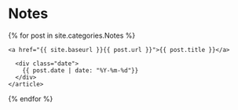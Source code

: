 

<h1>Notes</h1>
<div class="posts">
  {% for post in site.categories.Notes %}
    <article class="post">

    <a href="{{ site.baseurl }}{{ post.url }}">{{ post.title }}</a>

      <div class="date">
        {{ post.date | date: "%Y-%m-%d"}}
      </div>
    </article>
  {% endfor %}
</div>
